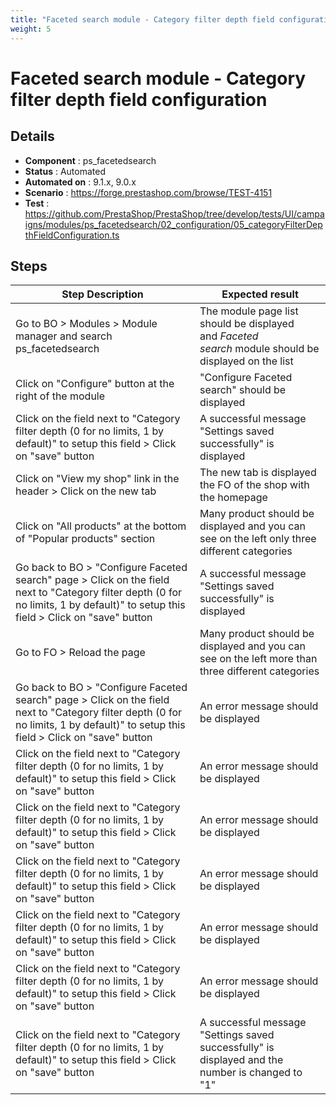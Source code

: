 ```yaml
---
title: "Faceted search module - Category filter depth field configuration"
weight: 5
---
```


# Faceted search module - Category filter depth field configuration
## Details
* **Component** : ps_facetedsearch
* **Status** : Automated
* **Automated on** : 9.1.x, 9.0.x
* **Scenario** : https://forge.prestashop.com/browse/TEST-4151
* **Test** : https://github.com/PrestaShop/PrestaShop/tree/develop/tests/UI/campaigns/modules/ps_facetedsearch/02_configuration/05_categoryFilterDepthFieldConfiguration.ts

## Steps
| Step Description | Expected result |
| ----- | ----- |
| Go to BO > Modules > Module manager and search ps_facetedsearch | The module page list should be displayed and *Faceted search* module should be displayed on the list |
| Click on "Configure" button at the right of the module | "Configure Faceted search" should be displayed |
| Click on the field next to "Category filter depth (0 for no limits, 1 by default)" to setup this field > Click on "save" button | A successful message "Settings saved successfully" is displayed |
| Click on "View my shop" link in the header > Click on the new tab | The new tab is displayed the FO of the shop with the homepage |
| Click on "All products" at the bottom of "Popular products" section | Many product should be displayed and you can see on the left only three different categories |
| Go back to BO > "Configure Faceted search" page > Click on the field next to "Category filter depth (0 for no limits, 1 by default)" to setup this field > Click on "save" button | A successful message "Settings saved successfully" is displayed |
| Go to FO > Reload the page | Many product should be displayed and you can see on the left more than three different categories |
| Go back to BO > "Configure Faceted search" page > Click on the field next to "Category filter depth (0 for no limits, 1 by default)" to setup this field > Click on "save" button | An error message should be displayed |
| Click on the field next to "Category filter depth (0 for no limits, 1 by default)" to setup this field > Click on "save" button | An error message should be displayed |
| Click on the field next to "Category filter depth (0 for no limits, 1 by default)" to setup this field > Click on "save" button | An error message should be displayed |
| Click on the field next to "Category filter depth (0 for no limits, 1 by default)" to setup this field > Click on "save" button | An error message should be displayed |
| Click on the field next to "Category filter depth (0 for no limits, 1 by default)" to setup this field > Click on "save" button | An error message should be displayed |
| Click on the field next to "Category filter depth (0 for no limits, 1 by default)" to setup this field > Click on "save" button | An error message should be displayed |
| Click on the field next to "Category filter depth (0 for no limits, 1 by default)" to setup this field > Click on "save" button | A successful message "Settings saved successfully" is displayed and the number is changed to "1" |

